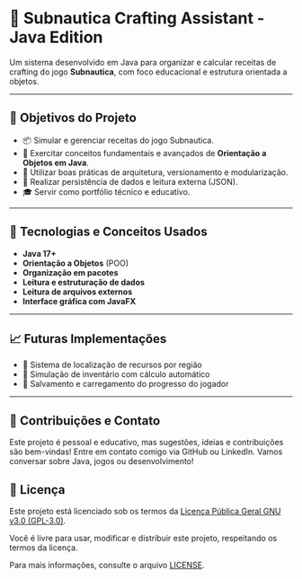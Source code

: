 # 🌊 Subnautica Crafting Assistant - Java Edition

Um sistema desenvolvido em Java para organizar e calcular receitas de crafting do jogo **Subnautica**, com foco educacional e estrutura orientada a objetos.

---

## 📌 Objetivos do Projeto

- 📦 Simular e gerenciar receitas do jogo Subnautica.
- 🧠 Exercitar conceitos fundamentais e avançados de **Orientação a Objetos em Java**.
- 📂 Utilizar boas práticas de arquitetura, versionamento e modularização.
- 💾 Realizar persistência de dados e leitura externa (JSON).
- 🎓 Servir como portfólio técnico e educativo.

---

## 🧱 Tecnologias e Conceitos Usados

- **Java 17+**
- **Orientação a Objetos** (POO)
- **Organização em pacotes**
- **Leitura e estruturação de dados**
- **Leitura de arquivos externos**
- **Interface gráfica com JavaFX**

---

## 📈 Futuras Implementações

- 📍 Sistema de localização de recursos por região
- 🧮 Simulação de inventário com cálculo automático
- 🔁 Salvamento e carregamento do progresso do jogador

---

## 🤝 Contribuições e Contato

Este projeto é pessoal e educativo, mas sugestões, ideias e contribuições são bem-vindas!
Entre em contato comigo via GitHub ou LinkedIn. Vamos conversar sobre Java, jogos ou desenvolvimento!

## 📄 Licença

Este projeto está licenciado sob os termos da [Licença Pública Geral GNU v3.0 (GPL-3.0)](./LICENSE).

Você é livre para usar, modificar e distribuir este projeto, respeitando os termos da licença.

Para mais informações, consulte o arquivo [LICENSE](./LICENSE).
